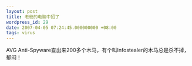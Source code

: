 ```yaml
---
layout: post
title: 老爸的电脑中招了
wordpress_id: 29
date: 2007-04-05 07:24:45.000000000 +08:00
tags: virus
---
```

AVG Anti-Spyware查出来200多个木马，有个叫Infostealer的木马总是杀不掉，郁闷！
